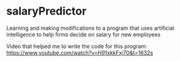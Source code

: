 # salaryPredictor
Learning and making modifications to a program that uses artificial intelligence to help firms decide on salary for new employees

Video that helped me to write the code for this program: https://www.youtube.com/watch?v=H91xkkFxj70&t=1632s
